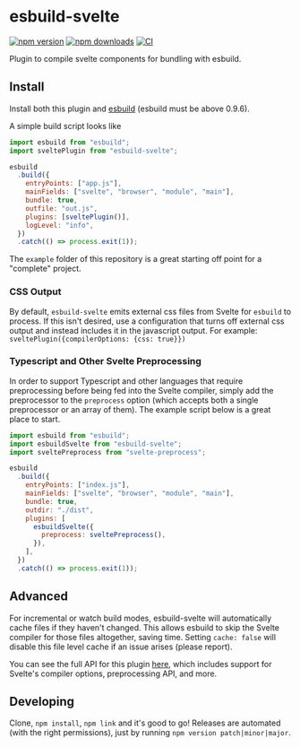 # esbuild-svelte

[![npm version](https://badge.fury.io/js/esbuild-svelte.svg)](https://badge.fury.io/js/esbuild-svelte) [![npm downloads](http://img.shields.io/npm/dm/esbuild-svelte.svg)](https://www.npmjs.org/package/esbuild-svelte) [![CI](https://github.com/EMH333/esbuild-svelte/actions/workflows/ci.yml/badge.svg)](https://github.com/EMH333/esbuild-svelte/actions/workflows/ci.yml)

Plugin to compile svelte components for bundling with esbuild.

## Install

Install both this plugin and [esbuild](https://github.com/evanw/esbuild) (esbuild must be above 0.9.6).

A simple build script looks like

```javascript
import esbuild from "esbuild";
import sveltePlugin from "esbuild-svelte";

esbuild
  .build({
    entryPoints: ["app.js"],
    mainFields: ["svelte", "browser", "module", "main"],
    bundle: true,
    outfile: "out.js",
    plugins: [sveltePlugin()],
    logLevel: "info",
  })
  .catch(() => process.exit(1));
```

The `example` folder of this repository is a great starting off point for a "complete" project.

### CSS Output

By default, `esbuild-svelte` emits external css files from Svelte for `esbuild` to process. If this isn't desired, use a configuration that turns off external css output and instead includes it in the javascript output. For example: `sveltePlugin({compilerOptions: {css: true}})`

### Typescript and Other Svelte Preprocessing

In order to support Typescript and other languages that require preprocessing before being fed into the Svelte compiler, simply add the preprocessor to the `preprocess` option (which accepts both a single preprocessor or an array of them). The example script below is a great place to start.

```javascript
import esbuild from "esbuild";
import esbuildSvelte from "esbuild-svelte";
import sveltePreprocess from "svelte-preprocess";

esbuild
  .build({
    entryPoints: ["index.js"],
    mainFields: ["svelte", "browser", "module", "main"],
    bundle: true,
    outdir: "./dist",
    plugins: [
      esbuildSvelte({
        preprocess: sveltePreprocess(),
      }),
    ],
  })
  .catch(() => process.exit(1));
```

## Advanced

For incremental or watch build modes, esbuild-svelte will automatically cache files if they haven't changed. This allows esbuild to skip the Svelte compiler for those files altogether, saving time. Setting `cache: false` will disable this file level cache if an issue arises (please report).

You can see the full API for this plugin [here](https://github.com/EMH333/esbuild-svelte/blob/main/dist/index.d.ts), which includes support for Svelte's compiler options, preprocessing API, and more.

## Developing

Clone, `npm install`, `npm link` and it's good to go! Releases are automated (with the right permissions), just by running `npm version patch|minor|major`.
